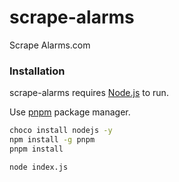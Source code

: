 # scrape-alarms

Scrape Alarms.com

### Installation

scrape-alarms requires [Node.js](https://nodejs.org/) to run.

Use [pnpm](https://pnpm.js.org/en/installation) package manager.

```sh
choco install nodejs -y
npm install -g pnpm
pnpm install
```

```sh
node index.js
```